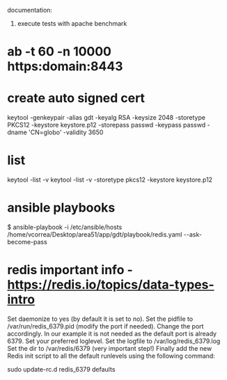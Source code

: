 
documentation:

1. execute tests with apache benchmark
# ab  -t 60 -n 10000 https:domain:8443     

# create auto signed cert
keytool -genkeypair -alias gdt -keyalg RSA -keysize 2048 -storetype PKCS12 -keystore keystore.p12 -storepass passwd -keypass passwd -dname 'CN=globo' -validity 3650
# list
keytool -list -v
keytool -list -v -storetype pkcs12 -keystore keystore.p12


# ansible playbooks
 $ ansible-playbook -i /etc/ansible/hosts  /home/vcorrea/Desktop/area51/app/gdt/playbook/redis.yaml  --ask-become-pass


# redis  important info - https://redis.io/topics/data-types-intro
Set daemonize to yes (by default it is set to no).
Set the pidfile to /var/run/redis_6379.pid (modify the port if needed).
Change the port accordingly. In our example it is not needed as the default port is already 6379.
Set your preferred loglevel.
Set the logfile to /var/log/redis_6379.log
Set the dir to /var/redis/6379 (very important step!)
Finally add the new Redis init script to all the default runlevels using the following command:

sudo update-rc.d redis_6379 defaults